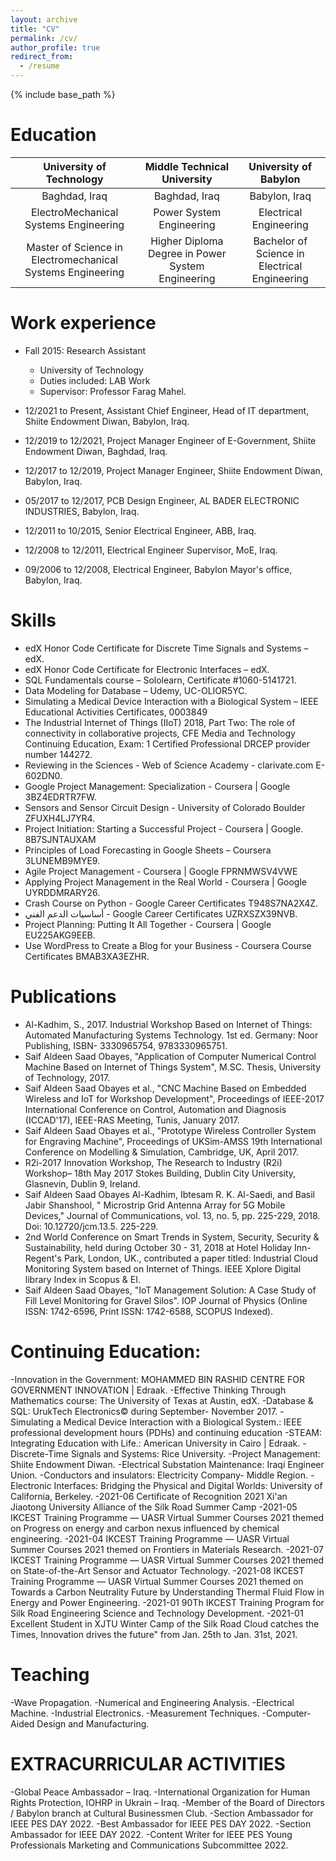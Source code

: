 ```yaml
---
layout: archive
title: "CV"
permalink: /cv/
author_profile: true
redirect_from:
  - /resume
---
```


{% include base_path %}

Education
======
| University of Technology |                                                          Middle Technical University |University of Babylon |
| :------------------------: |                                                     :-------------------------------: |  :-------------------------------: | 
| Baghdad, Iraq                                              |                                      Baghdad, Iraq | Babylon, Iraq |
| ElectroMechanical Systems Engineering                      |                           Power System Engineering | Electrical Engineering |
| Master of Science in Electromechanical Systems Engineering |  Higher Diploma Degree in Power System Engineering | Bachelor of Science in Electrical Engineering |

Work experience
======
* Fall 2015: Research Assistant
  * University of Technology
  * Duties included: LAB Work
  * Supervisor: Professor Farag Mahel.

* 12/2021 to Present, Assistant Chief Engineer, Head of IT department, Shiite Endowment Diwan, Babylon, Iraq.

* 12/2019 to 12/2021, Project Manager Engineer of E-Government, Shiite Endowment Diwan, Baghdad, Iraq.

* 12/2017 to 12/2019, Project Manager Engineer, Shiite Endowment Diwan, Babylon, Iraq.

* 05/2017 to 12/2017, PCB Design Engineer, AL BADER ELECTRONIC INDUSTRIES, Babylon, Iraq.

* 12/2011 to 10/2015, Senior Electrical Engineer, ABB, Iraq.

* 12/2008 to 12/2011, Electrical Engineer Supervisor, MoE, Iraq.

* 09/2006 to 12/2008, Electrical Engineer, Babylon Mayor's office, Babylon, Iraq.

Skills
======
-	edX Honor Code Certificate for Discrete Time Signals and Systems – edX.
-	edX Honor Code Certificate for Electronic Interfaces – edX.
-	SQL Fundamentals course – Sololearn, Certificate #1060-5141721.
-	Data Modeling for Database – Udemy, UC-OLIOR5YC.
-	Simulating a Medical Device Interaction with a Biological System – IEEE Educational Activities Certificates, 0003849
-	The Industrial Internet of Things (IIoT) 2018, Part Two: The role of connectivity in collaborative projects, CFE Media and Technology Continuing Education, Exam: 1 Certified Professional DRCEP provider number 144272.
-	Reviewing in the Sciences - Web of Science Academy - clarivate.com E-602DN0.
-	Google Project Management: Specialization - Coursera | Google 3BZ4EDRTR7FW.
-	Sensors and Sensor Circuit Design - University of Colorado Boulder ZFUXH4LJ7YR4.
-	Project Initiation: Starting a Successful Project - Coursera | Google.
	8B7SJNTAUXAM
-	Principles of Load Forecasting in Google Sheets – Coursera 3LUNEMB9MYE9.
-	Agile Project Management - Coursera | Google FPRNMWSV4VWE
-	Applying Project Management in the Real World - Coursera | Google UYRDDMRARY26.
-	Crash Course on Python - Google Career Certificates T948S7NA2X4Z.
- 	أساسیات الدعم الفني - Google Career Certificates UZRXSZX39NVB.
-	Project Planning: Putting It All Together - Coursera | Google EU225AKG9EEB.
-	Use WordPress to Create a Blog for your Business - Coursera Course Certificates BMAB3XA3EZHR.

Publications
======
 -	Al-Kadhim, S., 2017. Industrial Workshop Based on Internet of Things: Automated Manufacturing Systems Technology. 1st ed. Germany: Noor Publishing, ISBN- 3330965754, 9783330965751.
-	Saif Aldeen Saad Obayes, "Application of Computer Numerical Control Machine Based on Internet of Things System", M.SC. Thesis, University of Technology, 2017.
-	Saif Aldeen Saad Obayes et al., "CNC Machine Based on Embedded Wireless and IoT for Workshop Development", Proceedings of IEEE-2017 International Conference on Control, Automation and Diagnosis (ICCAD'17), IEEE-RAS Meeting, Tunis, January 2017.
-	Saif Aldeen Saad Obayes et al., "Prototype Wireless Controller System for Engraving Machine", Proceedings of UKSim-AMSS  19th International Conference on Modelling & Simulation, Cambridge, UK, April 2017.
-	R2i-2017 Innovation Workshop, The Research to Industry (R2i) Workshop– 18th May 2017 Stokes Building, Dublin City University, Glasnevin, Dublin 9, Ireland.
-	Saif Aldeen Saad Obayes Al-Kadhim, Ibtesam R. K. Al-Saedi, and Basil Jabir Shanshool, " Microstrip Grid Antenna Array for 5G Mobile Devices," Journal of Communications, vol. 13, no. 5, pp. 225-229, 2018. Doi: 10.12720/jcm.13.5. 225-229.
-	2nd World Conference on Smart Trends in System, Security, Security  & Sustainability, held during October 30 - 31, 2018 at Hotel Holiday Inn- Regent's Park, London, UK., contributed a paper titled: Industrial Cloud Monitoring System based on Internet of Things. IEEE Xplore Digital library Index in Scopus & EI.
-	Saif Aldeen Saad Obayes, "IoT Management Solution: A Case Study of Fill Level Monitoring for Gravel Silos". IOP Journal of Physics (Online ISSN: 1742-6596, Print ISSN: 1742-6588, SCOPUS Indexed).
  
Continuing Education:
======
-Innovation in the Government:  MOHAMMED BIN RASHID CENTRE FOR GOVERNMENT INNOVATION | Edraak.
-Effective Thinking Through Mathematics course: The University of Texas at Austin, edX.
-Database & SQL:  UrukTech Electronics© during September- November 2017.
-Simulating a Medical Device Interaction with a Biological System.: IEEE professional development hours (PDHs) and continuing education
-STEAM: Integrating Education with Life.: American University in Cairo | Edraak.
-Discrete-Time Signals and Systems: Rice University.
-Project Management: Shiite Endowment Diwan.
-Electrical Substation Maintenance: Iraqi Engineer Union.
-Conductors and insulators: Electricity Company- Middle Region.
-Electronic Interfaces: Bridging the Physical and Digital Worlds: University of California, Berkeley.
-2021-06 Certificate of Recognition 2021 Xi'an Jiaotong University Alliance of the Silk Road Summer Camp
-2021-05 IKCEST Training Programme — UASR Virtual Summer Courses 2021 themed on Progress on energy and carbon nexus influenced by chemical engineering.
-2021-04 IKCEST Training Programme — UASR Virtual Summer Courses 2021 themed on Frontiers in Materials Research.
-2021-07 IKCEST Training Programme — UASR Virtual Summer Courses 2021 themed on State-of-the-Art Sensor and Actuator Technology.
-2021-08 IKCEST Training Programme — UASR Virtual Summer Courses 2021 themed on Towards a Carbon Neutrality Future by Understanding Thermal Fluid Flow in Energy and Power Engineering.
-2021-01 90Th IKCEST Training Program for Silk Road Engineering Science and Technology Development.
-2021-01 Excellent Student in XJTU Winter Camp of the Silk Road Cloud catches the Times, Innovation drives the future" from Jan. 25th to Jan. 31st, 2021.
  
Teaching
======
-Wave Propagation.
-Numerical and Engineering Analysis.
-Electrical Machine.
-Industrial Electronics.
-Measurement Techniques.
-Computer-Aided Design and Manufacturing.
  
# EXTRACURRICULAR ACTIVITIES
-Global Peace Ambassador – Iraq.
-International Organization for Human Rights Protection, IOHRP in Ukrain – Iraq.
-Member of the Board of Directors / Babylon branch at Cultural Businessmen Club.
-Section Ambassador for IEEE PES DAY 2022.
-Best Ambassador for IEEE PES DAY 2022.
-Section Ambassador for IEEE DAY 2022.
-Content Writer for IEEE PES Young Professionals Marketing and Communications Subcommittee 2022.
